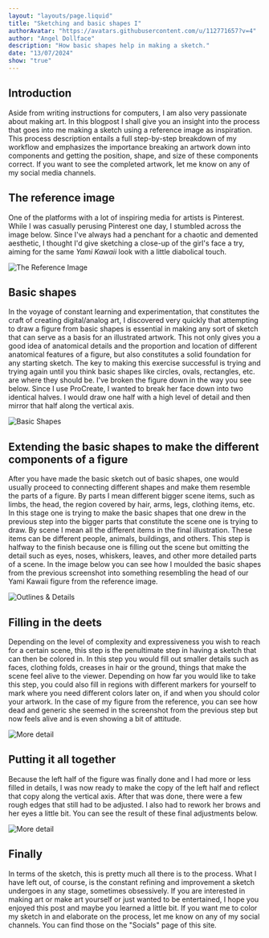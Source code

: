 ```yaml
---
layout: "layouts/page.liquid"
title: "Sketching and basic shapes I"
authorAvatar: "https://avatars.githubusercontent.com/u/112771657?v=4"
author: "Angel Dollface"
description: "How basic shapes help in making a sketch."
date: "13/07/2024"
show: "true"
---
```


## Introduction

Aside from writing instructions for computers, I am also very passionate about making art. In this blogpost I shall give you an insight into the process that goes into me making a sketch using a reference image as inspiration. This process description entails a full step-by-step breakdown of my workflow and emphasizes the importance breaking an artwork down into components and getting the position, shape, and size of these components correct. If you want to see the completed artwork, let me know on any of my social media channels.

## The reference image

One of the platforms with a lot of inspiring media for artists is Pinterest. While I was casually perusing Pinterest one day, I stumbled across the image below. Since I've always had a penchant for a chaotic and demented aesthetic, I thought I'd give sketching a close-up of the girl's face a try, aiming for the same *Yami Kawaii* look with a little diabolical touch.

![The Reference Image](https://angeldollface.boo/doll-cdn/images/posts/20240713/ref.jpg)

## Basic shapes

In the voyage of constant learning and experimentation, that constitutes the craft of creating digital/analog art, I discovered very quickly that attempting to draw a figure from basic shapes is essential in making any sort of sketch that can serve as a basis for an illustrated artwork. This not only gives you a good idea of anatomical details and the proportion and location of different anatomical features of a figure, but also constitutes a solid foundation for any starting sketch. The key to making this exercise successful is trying and trying again until you think basic shapes like circles, ovals, rectangles, etc. are where they should be. I've broken the figure down in the way you see below. Since I use ProCreate, I wanted to break her face down into two identical halves. I would draw one half with a high level of detail and then mirror that half along the vertical axis.

![Basic Shapes](https://angeldollface.boo/doll-cdn/images/posts/20240713/0.jpg)

## Extending the basic shapes to make the different components of a figure

After you have made the basic sketch out of basic shapes, one would usually proceed to connecting different shapes and make them resemble the parts of a figure. By parts I mean different bigger scene items, such as limbs, the head, the region covered by hair, arms, legs, clothing items, etc. In this stage one is trying to make the basic shapes that one drew in the previous step into the bigger parts that constitute the scene one is trying to draw. By scene I mean all the different items in the final illustration. These items can be different people, animals, buildings, and others. This step is halfway to the finish because one is filling out the scene but omitting the detail such as eyes, noses, whiskers, leaves, and other more detailed parts of a scene. In the image below you can see how I moulded the basic shapes from the previous screenshot into something resembling the head of our Yami Kawaii figure from the reference image.

![Outlines & Details](https://angeldollface.boo/doll-cdn/images/posts/20240713/1.jpg)

## Filling in the deets

Depending on the level of complexity and expressiveness you wish to reach for a certain scene, this step is the penultimate step in having a sketch that can then be colored in. In this step you would fill out smaller details such as faces, clothing folds, creases in hair or the ground, things that make the scene feel alive to the viewer. Depending on how far you would like to take this step, you could also fill in regions with different markers for yourself to mark where you need different colors later on, if and when you should color your artwork. In the case of my figure from the reference, you can see how dead and generic she seemed in the screenshot from the previous step but now feels alive and is even showing a bit of attitude.

![More detail](https://angeldollface.boo/doll-cdn/images/posts/20240713/2.jpg)

## Putting it all together

Because the left half of the figure was finally done and I had more or less filled in details, I was now ready to make the copy of the left half and reflect that copy along the vertical axis. After that was done, there were a few rough edges that still had to be adjusted. I also had to rework her brows and her eyes a little bit. You can see the result of these final adjustments below.

![More detail](https://angeldollface.boo/doll-cdn/images/posts/20240713/3.jpg)

## Finally

In terms of the sketch, this is pretty much all there is to the process. What I have left out, of course, is the constant refining and improvement a sketch undergoes in any stage, sometimes obsessively. If you are interested in making art or make art yourself or just wanted to be entertained, I hope you enjoyed this post and maybe you learned a little bit. If you want me to color my sketch in and elaborate on the process, let me know on any of my social channels. You can find those on the "Socials" page of this site.